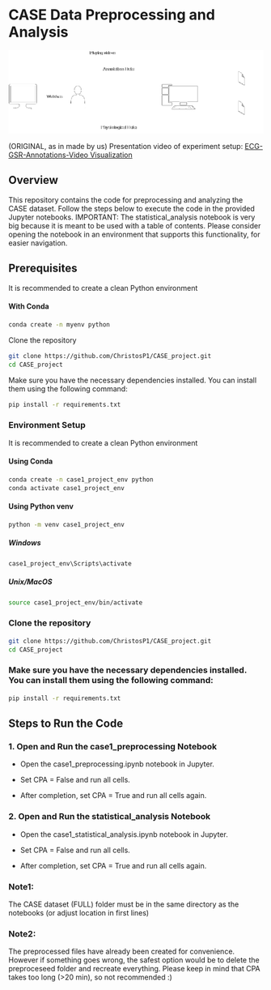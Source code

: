 # CASE Data Preprocessing and Analysis
<p align="center">
  <img src="readme_images/data_acquisition.png" alt="Experiment setup">
</p>

(ORIGINAL, as in made by us) Presentation video of experiment setup:
[ECG-GSR-Annotations-Video Visualization](https://youtu.be/-avJuYvJ5Aw)

## Overview
This repository contains the code for preprocessing and analyzing the CASE dataset. Follow the steps below to execute the code in the provided Jupyter notebooks.
IMPORTANT: The statistical_analysis notebook is very big because it is meant to be used with a table of contents. Please consider opening the notebook in an environment that supports this functionality, for easier navigation.


## Prerequisites
It is recommended to create a clean Python environment
#### With Conda
```bash
conda create -n myenv python
```
Clone the repository
```bash
git clone https://github.com/ChristosP1/CASE_project.git
cd CASE_project
```
Make sure you have the necessary dependencies installed. You can install them using the following command:
```bash
pip install -r requirements.txt
```


### Environment Setup
It is recommended to create a clean Python environment
#### Using Conda
```bash
conda create -n case1_project_env python
conda activate case1_project_env
```

#### Using Python venv
```bash
python -m venv case1_project_env
```
##### Windows
```bash
case1_project_env\Scripts\activate
```
##### Unix/MacOS
```bash
source case1_project_env/bin/activate
```

### Clone the repository
```bash
git clone https://github.com/ChristosP1/CASE_project.git
cd CASE_project
```
### Make sure you have the necessary dependencies installed. You can install them using the following command:
```bash
pip install -r requirements.txt
```


## Steps to Run the Code
### 1. Open and Run the case1_preprocessing Notebook

- Open the case1_preprocessing.ipynb notebook in Jupyter.

- Set CPA = False and run all cells.

- After completion, set CPA = True and run all cells again.

### 2. Open and Run the statistical_analysis Notebook
- Open the case1_statistical_analysis.ipynb notebook in Jupyter.

- Set CPA = False and run all cells.

- After completion, set CPA = True and run all cells again.

### Note1: 
The CASE dataset (FULL) folder must be in the same directory as the notebooks (or adjust location in first lines)
### Note2: 
The preprocessed files have already been created for convenience. However if something goes wrong, the safest option would be to delete the preproceseed folder and recreate everything. Please keep in mind that CPA takes too long (>20 min), so not recommended :)
